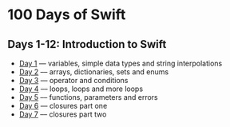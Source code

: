# 100 Days of Swift

## Days 1-12: Introduction to Swift

* [Day 1](https://github.com/noname19871/100-days-of-swift/blob/master/Day%201.playground/Contents.swift) –– variables, simple data types and string interpolations
* [Day 2](https://github.com/noname19871/100-days-of-swift/blob/master/Day%202.playground/Contents.swift) –– arrays, dictionaries, sets and enums
* [Day 3](https://github.com/noname19871/100-days-of-swift/blob/master/Day%203.playground/Contents.swift) –– operator and conditions
* [Day 4](https://github.com/noname19871/100-days-of-swift/blob/master/Day%204.playground/Contents.swift) –– loops, loops and more loops
* [Day 5](https://github.com/noname19871/100-days-of-swift/blob/master/Day%205.playground/Contents.swift) –– functions, parameters and errors
* [Day 6](https://github.com/noname19871/100-days-of-swift/blob/master/Day%206.playground/Contents.swift) –– closures part one
* [Day 7](https://github.com/noname19871/100-days-of-swift/blob/master/Day%206.playground/Contents.swift) –– closures part two
